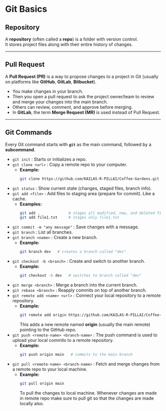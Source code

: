 # Git Basics

## Repository
A **repository** (often called a **repo**) is a folder with version control.  
It stores project files along with their entire history of changes.  

---

## Pull Request
A **Pull Request (PR)** is a way to propose changes to a project in Git (usually on platforms like **GitHub**, **GitLab**, **Bitbucket**).  

- You make changes in your branch.  
- Then you open a pull request to ask the project owner/team to review and merge your changes into the main branch.  
- Others can review, comment, and approve before merging.  
- In **GitLab**, the term **Merge Request (MR)** is used instead of Pull Request.  

---

## Git Commands
Every Git command starts with **`git`** as the main command, followed by a **subcommand**.  

- `git init` : Starts or initializes a repo.  
- `git clone <url>` : Copy a remote repo to your computer.  
  - **Example:**  
    ```bash
    git clone https://github.com/KAILAS-R-PILLAI/Coffee-Gardens.git
    ```
- `git status` : Show current state (changes, staged files, branch info).  
- `git add <file>` : Add files to staging area (prepare for commit). Like a cache.  
  - **Examples:**  
    ```bash
    git add .             # stages all modified, new, and deleted files in current directory  
    git add file1.txt     # stages only file1.txt  
    ```
- `git commit -m "any message"` : Save changes with a message.  
- `git branch` : List all branches.  
- `git branch <name>` : Create a new branch.  
  - **Example:**  
    ```bash
    git branch dev   # creates a branch called "dev"
    ```
- `git checkout -b <branch>` : Create and switch to another branch.  
  - **Example:**  
    ```bash
    git checkout -b dev   # switches to branch called "dev"
    ```
- `git merge <branch>` : Merge a branch into the current branch.  
- `git rebase <branch>` : Reapply commits on top of another branch.  
- `git remote add <name> <url>` : Connect your local repository to a remote repository.  
  - **Example:**  
    ```bash
    git remote add origin https://github.com/KAILAS-R-PILLAI/Coffee-Gardens.git
    ```
    This adds a new remote named **origin** (usually the main remote) pointing to the GitHub repo.  
- `git push <remote-name> <branch-name>` : The push command is used to upload your local commits to a remote repository.  
  - **Example:**  
    ```bash
    git push origin main   # commits to the main branch
    ```
- `git pull <remote-name> <branch-name>` : Fetch and merge changes from a remote repo to your local machine.  
  - **Example:**  
    ```bash
    git pull origin main
    ```
    To pull the changes to local machine. Whenever changes are made in remote repo make sure to pull git so that the changes are made locally also. 


